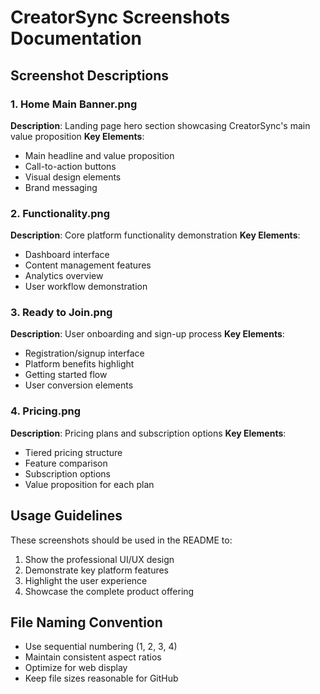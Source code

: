 # CreatorSync Screenshots Documentation

## Screenshot Descriptions

### 1. Home Main Banner.png
**Description**: Landing page hero section showcasing CreatorSync's main value proposition
**Key Elements**: 
- Main headline and value proposition
- Call-to-action buttons
- Visual design elements
- Brand messaging

### 2. Functionality.png
**Description**: Core platform functionality demonstration
**Key Elements**:
- Dashboard interface
- Content management features
- Analytics overview
- User workflow demonstration

### 3. Ready to Join.png
**Description**: User onboarding and sign-up process
**Key Elements**:
- Registration/signup interface
- Platform benefits highlight
- Getting started flow
- User conversion elements

### 4. Pricing.png
**Description**: Pricing plans and subscription options
**Key Elements**:
- Tiered pricing structure
- Feature comparison
- Subscription options
- Value proposition for each plan

## Usage Guidelines

These screenshots should be used in the README to:
1. Show the professional UI/UX design
2. Demonstrate key platform features
3. Highlight the user experience
4. Showcase the complete product offering

## File Naming Convention
- Use sequential numbering (1, 2, 3, 4)
- Maintain consistent aspect ratios
- Optimize for web display
- Keep file sizes reasonable for GitHub 